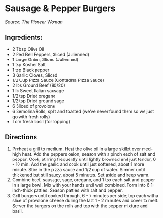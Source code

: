 # Sausage & Pepper Burgers

*Source: The Pioneer Woman*

## Ingredients:

- 2 Tbsp Olive Oil
- 2 Red Bell Peppers, Sliced (Julienned)
- 1 Large Onion, Sliced (Julienned)
- 1 tsp Kosher Salt
- 1 tsp Black pepper
- 3 Garlic Cloves, Sliced
- 1/2 Cup Pizza Sauce (Contadina Pizza Sauce)
- 2 lbs Ground Beef (80/20)
- 1 lb Sweet Italian sausage
- 1/2 tsp Dried oregano
- 1/2 tsp Dried ground sage
- 6 Sliced of provolone
- 6 Semolina Rolls, split and toasted (we've never found them so we just go with fresh rolls)
- Torn fresh basil (for topping)

## Directions
1. Preheat a grill to medium. Heat the olive oil in a large skillet over med-high heat. Add the peppers onion, season with a pinch each of salt and pepper. Cook, stirring frequently until lightly browned and just tender, 8 - 10 min. Add the garlic and cook until just softened, about 1 more minute. Stire in the pizza sauce and 1/2 cup of water. Simmer until thickened but still saucy, about 5 minutes. Set aside and keep warm.
1. Combine beef, sausage, sage, oregano, and 1 tsp each salt and pepper in a large bowl. Mix with your hands until well combined. Form into 6 1-inch-thick patties. Season patties with salt and pepper.
1. Grill burgers until cooked through, 6 - 7 minutes per side; top each witha slice of provolone cheese during the last 1 - 2 minutes and cover to melt. Server the burgers on the rolls and top with the pepper mixture and basil.